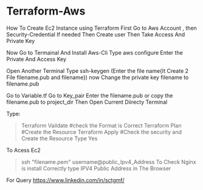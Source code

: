 # Terraform-Aws

How To Create Ec2 Instance using Terraform 
First Go to Aws Account , then Security-Credential
If needed Then Create user Then Take Access And Private Key

Now Go to Termainal And Install Aws-Cli
Type aws configure
Enter the Private And Access Key

Open Another Terminal Type ssh-keygen (Enter the file name{It Create 2 File filename.pub and filename})
now Change the private key filename to filename.pub

Go to Variable.tf
Go to Key_pair Enter the filename.pub or copy the filename.pub to project_dir
Then Open Current Diirecty Terminal 

Type: 
>Terraform Vaildate #check the Format is Correct
>Terraform Plan     #Create the Resource 
>Terraform Apply    #Check the security and Create the Resource
>Type Yes

To Acess Ec2 
> ssh "filename.pem" username@public_Ipv4_Address
To Check Nginx is install Correctly
type IPV4 Public Address in The Browser



For Query
https://www.linkedin.com/in/sctgmf/
